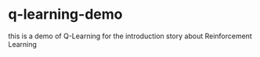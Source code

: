 # q-learning-demo
this is a demo of Q-Learning for the introduction story about Reinforcement Learning
